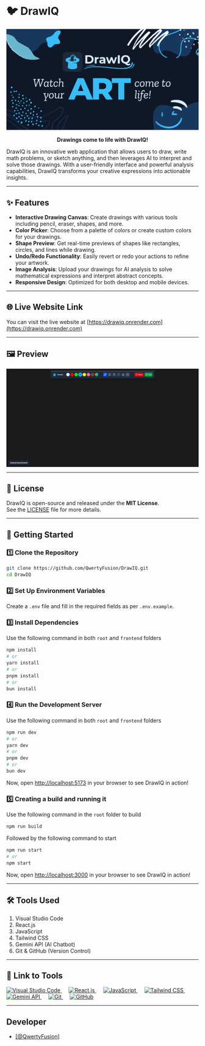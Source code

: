 # 🐦 DrawIQ

![DrawIQ](https://github.com/QwertyFusion/DrawIQ/blob/main/frontend/public/drawiq_banner.png)
<p align="center"><strong>Drawings come to life with DrawIQ!</strong></p>

DrawIQ is an innovative web application that allows users to draw, write math problems, or sketch anything, and then leverages AI to interpret and solve those drawings. With a user-friendly interface and powerful analysis capabilities, DrawIQ transforms your creative expressions into actionable insights.

---

## ✨ Features
- **Interactive Drawing Canvas**: Create drawings with various tools including pencil, eraser, shapes, and more.
- **Color Picker**: Choose from a palette of colors or create custom colors for your drawings.
- **Shape Preview**: Get real-time previews of shapes like rectangles, circles, and lines while drawing.
- **Undo/Redo Functionality**: Easily revert or redo your actions to refine your artwork.
- **Image Analysis**: Upload your drawings for AI analysis to solve mathematical expressions and interpret abstract concepts.
- **Responsive Design**: Optimized for both desktop and mobile devices.

---

## 🌐 Live Website Link
You can visit the live website at [https://drawiq.onrender.com](https://drawiq.onrender.com)

---

## 🖼️ Preview  

<div style="display: flex; justify-content: center;">
  <img src="frontend/public/preview.png" alt="Preview" />
</div>

---

## 📜 License  

DrawIQ is open-source and released under the **MIT License**.  
See the [LICENSE](https://github.com/QwertyFusion/DrawIQ/blob/main/LICENSE) file for more details.  

---

## 🚀 Getting Started  

### 1️⃣ Clone the Repository  
```bash  
git clone https://github.com/QwertyFusion/DrawIQ.git  
cd DrawIQ  
```

### 2️⃣ Set Up Environment Variables  
Create a `.env` file and fill in the required fields as per `.env.example`.  

### 3️⃣ Install Dependencies
Use the following command in both `root` and `frontend` folders
```bash  
npm install  
# or  
yarn install  
# or  
pnpm install  
# or  
bun install  
```

### 4️⃣ Run the Development Server  
Use the following command in both `root` and `frontend` folders
```bash  
npm run dev  
# or  
yarn dev  
# or  
pnpm dev  
# or  
bun dev  
```

Now, open [http://localhost:5173](http://localhost:5173) in your browser to see DrawIQ in action!

### 5️⃣ Creating a build and running it  
Use the following command in the `root` folder to build
```bash  
npm run build   
```
Followed by the following command to start
```bash  
npm run start
# or
npm start   
```

Now, open [http://localhost:3000](http://localhost:3000) in your browser to see DrawIQ in action!  

---

## 🛠 Tools Used  

<ol>
  <li>Visual Studio Code</li>
  <li>React.js</li>
  <li>JavaScript</li>
  <li>Tailwind CSS</li>
  <li>Gemini API (AI Chatbot)</li>
  <li>Git & GitHub (Version Control)</li>
</ol>

---

## 🔗 Link to Tools  

<p align="left">
<a href="https://code.visualstudio.com" target="_blank" rel="noreferrer">
  <img src="https://www.vectorlogo.zone/logos/visualstudio_code/visualstudio_code-icon.svg" alt="Visual Studio Code" width="40" height="40"/>
</a>&emsp;
<a href="https://react.dev/" target="_blank" rel="noreferrer">
  <img src="https://upload.wikimedia.org/wikipedia/commons/a/a7/React-icon.svg" alt="React.js" width="40" height="40"/>
</a>&emsp;
<a href="https://developer.mozilla.org/en-US/docs/Web/JavaScript" target="_blank" rel="noreferrer">
  <img src="https://upload.wikimedia.org/wikipedia/commons/6/6a/JavaScript-logo.png" alt="JavaScript" width="40" height="40"/>
</a>&emsp;
<a href="https://tailwindcss.com/" target="_blank" rel="noreferrer">
  <img src="https://www.vectorlogo.zone/logos/tailwindcss/tailwindcss-icon.svg" alt="Tailwind CSS" width="40" height="40"/>
</a>&emsp;
<a href="https://ai.google.dev/" target="_blank" rel="noreferrer">
  <img src="https://pipedream.com/s.v0/app_ArhjGP/logo/orig" alt="Gemini API" width="40" height="40"/>
</a>&emsp;
<a href="https://git-scm.com/" target="_blank" rel="noreferrer">
  <img src="https://www.vectorlogo.zone/logos/git-scm/git-scm-icon.svg" alt="Git" width="40" height="40"/>
</a>&emsp;
<a href="https://github.com/" target="_blank" rel="noreferrer">
  <img src="https://uxwing.com/wp-content/themes/uxwing/download/brands-and-social-media/github-white-icon.png" alt="GitHub" width="40" height="40"/>
</a>
</p>

---

<h2>Developer</h2>
<ul>
  <li><a href="https://github.com/QwertyFusion">[@QwertyFusion]</a></li>
</ul>
</body>
